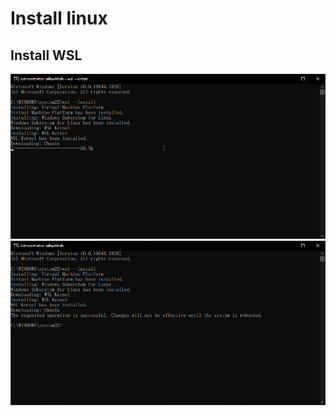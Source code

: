 # Install linux

## Install WSL
![install wsl1](/images/Screenshot%202022-07-31%20124136.png)
![install wsl2](/images/Screenshot%202022-07-31%20124321.png)
